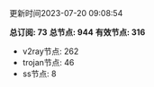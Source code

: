 更新时间2023-07-20 09:08:54

**总订阅: 73**
**总节点: 944**
**有效节点: 316**
- v2ray节点: 262
- trojan节点: 46
- ss节点: 8
